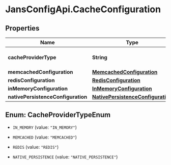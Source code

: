 # JansConfigApi.CacheConfiguration

## Properties

Name | Type | Description | Notes
------------ | ------------- | ------------- | -------------
**cacheProviderType** | **String** | The cache Provider Type. | [optional] 
**memcachedConfiguration** | [**MemcachedConfiguration**](.md) |  | [optional] 
**redisConfiguration** | [**RedisConfiguration**](.md) |  | [optional] 
**inMemoryConfiguration** | [**InMemoryConfiguration**](.md) |  | [optional] 
**nativePersistenceConfiguration** | [**NativePersistenceConfiguration**](.md) |  | [optional] 



## Enum: CacheProviderTypeEnum


* `IN_MEMORY` (value: `"IN_MEMORY"`)

* `MEMCACHED` (value: `"MEMCACHED"`)

* `REDIS` (value: `"REDIS"`)

* `NATIVE_PERSISTENCE` (value: `"NATIVE_PERSISTENCE"`)




